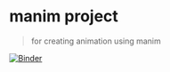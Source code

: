 # manim project

> for creating animation using manim

[![Binder](https://mybinder.org/badge_logo.svg)](https://mybinder.org/v2/gh/shahad-99/my-manim-project/HEAD)
